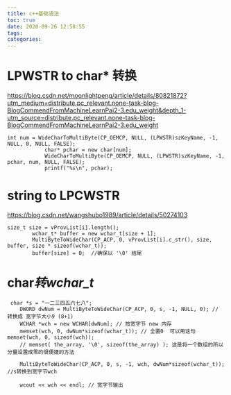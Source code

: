 ```yaml
---
title: c++基础语法
toc: true
date: 2020-09-26 12:58:55
tags:
categories:
---
```


# LPWSTR to char* 转换

<https://blog.csdn.net/moonlightpeng/article/details/80821872?utm_medium=distribute.pc_relevant.none-task-blog-BlogCommendFromMachineLearnPai2-3.edu_weight&depth_1-utm_source=distribute.pc_relevant.none-task-blog-BlogCommendFromMachineLearnPai2-3.edu_weight>

```
int num = WideCharToMultiByte(CP_OEMCP, NULL, (LPWSTR)szKeyName, -1, NULL, 0, NULL, FALSE);
			char* pchar = new char[num];
			WideCharToMultiByte(CP_OEMCP, NULL, (LPWSTR)szKeyName, -1, pchar, num, NULL, FALSE);
			printf("%s\n", pchar);
```

# string to LPCWSTR

<https://blog.csdn.net/wangshubo1989/article/details/50274103>

```
size_t size = vProvList[i].length();
        wchar_t* buffer = new wchar_t[size + 1];
        MultiByteToWideChar(CP_ACP, 0, vProvList[i].c_str(), size, buffer, size * sizeof(wchar_t));
        buffer[size] = 0;  //确保以 '\0' 结尾 
```

# char*转wchar_t*

```
 char *s = "一二三四五六七八";
    DWORD dwNum = MultiByteToWideChar(CP_ACP, 0, s, -1, NULL, 0); // 转换成 宽字节大小9 (8+1)
    WCHAR *wch = new WCHAR[dwNum]; // 按宽字节 new 内存
    memset(wch, 0, dwNum*sizeof(wchar_t)); // 全置0  可以用这句 memset(wch, 0, sizeof(wch));
    // memset( the_array, '\0', sizeof(the_array) ); 这是将一个数组的所以分量设置成零的很便捷的方法
 
    MultiByteToWideChar(CP_ACP, 0, s, -1, wch, dwNum*sizeof(wchar_t)); //s转换到宽字节wch
 
    wcout << wch << endl; // 宽字节输出
```

